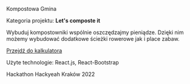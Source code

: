 Kompostowa Gmina

Kategoria projektu: **Let's composte it**

Wybuduj kompostowniki wspólnie oszczędzajmy pieniądze. Dzięki nim możemy wybudować dodatkowe ścieżki rowerowe 
jak i place zabaw.

[Przejdź do kalkulatora](https://gosiakolarska.github.io/kompostowaGmina/)

Użyte technologie: React.js, React-Bootstrap

Hackathon Hackyeah Kraków 2022
